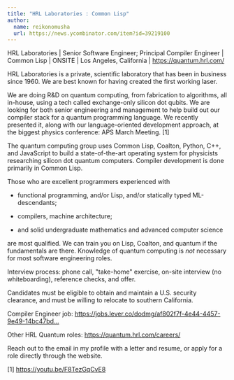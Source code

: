 ```yaml
---
title: "HRL Laboratories : Common Lisp"
author:
  name: reikonomusha
  url: https://news.ycombinator.com/item?id=39219100
---
```

HRL Laboratories | Senior Software Engineer; Principal Compiler Engineer | Common Lisp | ONSITE | Los Angeles, California | <a href="https:&#x2F;&#x2F;quantum.hrl.com&#x2F;" rel="nofollow">https:&#x2F;&#x2F;quantum.hrl.com&#x2F;</a>

HRL Laboratories is a private, scientific laboratory that has been in business since 1960. We are best known for having created the first working laser.

We are doing R&amp;D on quantum computing, from fabrication to algorithms, all in-house, using a tech called exchange-only silicon dot qubits. We are looking for both senior engineering and management to help build out our compiler stack for a quantum programming language. We recently presented it, along with our language-oriented development approach, at the biggest physics conference: APS March Meeting. [1]

The quantum computing group uses Common Lisp, Coalton, Python, C++, and JavaScript to build a state-of-the-art operating system for physicists researching silicon dot quantum computers. Compiler development is done primarily in Common Lisp.

Those who are excellent programmers experienced with

- functional programming, and&#x2F;or Lisp, and&#x2F;or statically typed ML-descendants;

- compilers, machine architecture;

- and solid undergraduate mathematics and advanced computer science

are most qualified. We can train you on Lisp, Coalton, and quantum if the fundamentals are there. Knowledge of quantum computing is <i>not</i> necessary for most software engineering roles.

Interview process: phone call, &quot;take-home&quot; exercise, on-site interview (no whiteboarding), reference checks, and offer.

Candidates must be eligible to obtain and maintain a U.S. security clearance, and must be willing to relocate to southern California.

Compiler Engineer job: <a href="https:&#x2F;&#x2F;jobs.lever.co&#x2F;dodmg&#x2F;af802f7f-4e44-4457-9e49-14bc47bd8b31" rel="nofollow">https:&#x2F;&#x2F;jobs.lever.co&#x2F;dodmg&#x2F;af802f7f-4e44-4457-9e49-14bc47bd...</a>

Other HRL Quantum roles: <a href="https:&#x2F;&#x2F;quantum.hrl.com&#x2F;careers&#x2F;" rel="nofollow">https:&#x2F;&#x2F;quantum.hrl.com&#x2F;careers&#x2F;</a>

Reach out to the email in my profile with a letter and resume, or apply for a role directly through the website.

[1] <a href="https:&#x2F;&#x2F;youtu.be&#x2F;F8TezGqCvE8" rel="nofollow">https:&#x2F;&#x2F;youtu.be&#x2F;F8TezGqCvE8</a>
